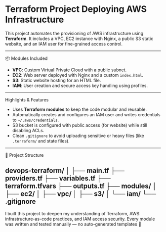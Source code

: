 # Terraform Project Deploying AWS Infrastructure

This project automates the provisioning of AWS infrastructure using **Terraform**.
It includes a VPC, EC2 instance with Nginx, a public S3 static website, and an IAM user for fine-grained access control.

---

📦 Modules Included

- **VPC**: Custom Virtual Private Cloud with a public subnet.
- **EC2**: Web server deployed with Nginx and a custom `index.html`.
- **S3**: Static website hosting for an HTML file.
- **IAM**: User creation and secure access key handling using profiles.

---

Highlights & Features

- Uses **Terraform modules** to keep the code modular and reusable.
- Automatically creates and configures an IAM user and writes credentials to `~/.aws/credentials`.
- S3 bucket is configured with public access (for website) while still disabling ACLs.
- Clean `.gitignore` to avoid uploading sensitive or heavy files (like `.terraform/` and state files).

---

📁 Project Structure

devops-terraform/
│
├── main.tf
├── providers.tf
├── variables.tf
├── terraform.tfvars
├── outputs.tf
├── modules/
│ ├── ec2/
│ ├── vpc/
│ ├── s3/
│ └── iam/
└── .gitignore
---

I built this project to deepen my understanding of Terraform, AWS infrastructure-as-code practices, and IAM access security.
Every module was written and tested manually — no auto-generated templates 🙂


